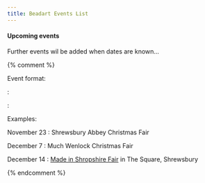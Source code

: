 ```yaml
---
title: Beadart Events List
---
```


#### Upcoming events


Further events wil be added when dates are known...


{% comment %}

Event format:

<Month> <Day>
: <Desctiption>

<Month> <Day>
: [<Desctiption>](<url>)

Examples:

November 23
: Shrewsbury Abbey Christmas Fair

December 7
: Much Wenlock Christmas Fair

December 14
: [Made in Shropshire Fair](http://www.madeinshropshire.co.uk/events.php) in The Square, Shrewsbury

{% endcomment %}

